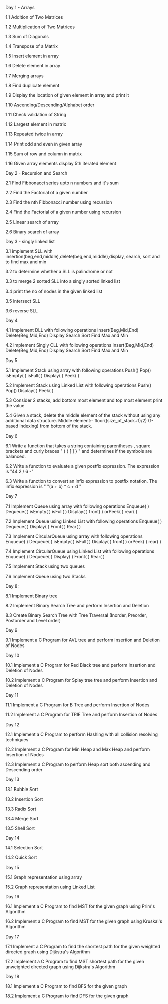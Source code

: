 Day 1 - Arrays

1.1 Addition of Two Matrices

1.2 Multiplication of Two Matrices

1.3 Sum of Diagonals

1.4 Transpose of a Matrix

1.5 Insert element in array

1.6 Delete element in array

1.7 Merging arrays

1.8 Find duplicate element

1.9 Display the location of given element in array and print it

1.10 Ascending/Descending/Alphabet order

1.11 Check validation of String

1.12 Largest element in matrix

1.13 Repeated twice in array

1.14 Print odd and even in given array

1.15 Sum of row and column in matrix

1.16 Given array elements display 5th iterated element


Day 2 - Recursion and Search

2.1 Find Fibbonacci series upto n numbers and it's sum

2.2 Find the Factorial of a given number

2.3 Find the nth Fibbonacci number using recursion

2.4 Find the Factorial of a given number using recursion

2.5 Linear search of array

2.6 Binary search of array

Day 3 - singly linked list

3.1 implement SLL with insertion(beg,end,middle),delete(beg,end,middle),display, search, sort and to find max and min

3.2 to determine whether a SLL is palindrome or not

3.3 to merge 2 sorted SLL into a singly sorted linked list

3.4 print the no of nodes in the given linked list

3.5 intersect SLL

3.6 reverse SLL

Day 4

4.1 Implement DLL with following operations
Insert(Beg,Mid,End)
Delete(Beg,Mid,End)
Display
Search
Sort
Find Max and Min

4.2 Implement Singly CLL with following operations
Insert(Beg,Mid,End)
Delete(Beg,Mid,End)
Display
Search
Sort
Find Max and Min

Day 5

5.1 Implement Stack using array with following operations
Push()
Pop()
isEmpty( )
isFull( )
Display( )
Peek( )

5.2 Implement Stack using Linked List with following operations
Push()
Pop()
Display( )
Peek( )

5.3 Consider 2 stacks, add bottom most element and top most element print the value

5.4  Given a stack, delete the middle element of the stack without using any additional data structure.
Middle element:- floor((size_of_stack+1)/2) (1-based indexing) from bottom of the stack.

Day 6

6.1  Write a function that takes a string containing parentheses , square brackets  and curly braces "  ( { [ ] } " and determines if the symbols are balanced. 

6.2  Write a function to evaluate a given postfix expression. The expression is "44 2 / 6 -"

6.3  Write a function to convert an infix expression to postfix notation. The infix expression is " "(a + b) * c + d "

Day 7

7.1 Implement Queue using array with following operations
Enqueue( )
Dequeue( )
isEmpty( )
isFull( )
Display( )
front( ) orPeek( )
rear( )

7.2 Implement Queue using Linked List with following operations
Enqueue( )
Dequeue( )
Display( )
Front( )
Rear( )

7.3 Implement CircularQueue using array with following operations
Enqueue( )
Dequeue( )
isEmpty( )
isFull( )
Display( )
front( ) orPeek( )
rear( )

7.4 Implement CircularQueue using Linked List with following operations
Enqueue( )
Dequeue( )
Display( )
Front( )
Rear( )

7.5 Implement Stack using two queues

7.6 Implement Queue using two Stacks

Day 8:

8.1 Implement Binary tree

8.2 Implement Binary Search Tree and perform Insertion and Deletion

8.3 Create Binary Search Tree with Tree Traversal (Inorder, Preorder, Postorder and Level order)

Day 9

9.1 Implement a C Program for AVL tree and perform Insertion and Deletion of Nodes

Day 10

10.1 Implement a C Program for Red Black tree and perform Insertion and Deletion of Nodes

10.2 Implement a C Program for Splay tree tree and perform Insertion and Deletion of Nodes

Day 11

11.1  Implement a C Program for B Tree and perform Insertion of Nodes

11.2 Implement a C Program for TRIE Tree and perform Insertion  of Nodes


Day 12

12.1  Implement a C Program to perform Hashing with all collision resolving techniques

12.2  Implement a C Program for Min Heap and Max Heap and perform Insertion  of Nodes

12.3  Implement a C Program to perform Heap sort both ascending and Descending order


Day 13

13.1 Bubble Sort

13.2 Insertion Sort

13.3 Radix Sort

13.4 Merge Sort

13.5 Shell Sort


Day 14

14.1 Selection Sort

14.2 Quick Sort


Day 15

15.1 Graph representation using array

15.2 Graph representation using Linked List


Day 16

16.1 Implement a C Program to find MST for the given graph using Prim's Algorithm

16.2 Implement a C Program to find MST for the given graph using Kruskal's Algorithm

Day 17

17.1 Implement a C Program to find the shortest path for the given weighted directed graph using Dijkstra's Algorithm

17.2 Implement a C Program to find MST shortest path for the given unweighted directed graph using Dijkstra's Algorithm

Day 18

18.1 Implement a C Program to find BFS for the given graph

18.2 Implement a C Program to find DFS for the given graph

